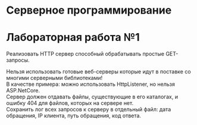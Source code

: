 # Серверное программирование
# Лабораторная работа №1
Реализовать HTTP сервер способный обрабатывать простые GET-запросы.  

Нельзя использовать готовые веб-серверы которые идут в поставке со многими серверными библиотеками!  
В качестве примера: можно использовать HttpListener, но нельзя ASP.NetCore.  
Сервер должен отдавать файлы, существующие в его каталогах, и ошибку 404 для файлов, которых на сервере нет.  
Сохранить лог всех запросов к серверу в отдельный файл: дата обращения, IP клиента, путь обращения, код ответа.  
 
